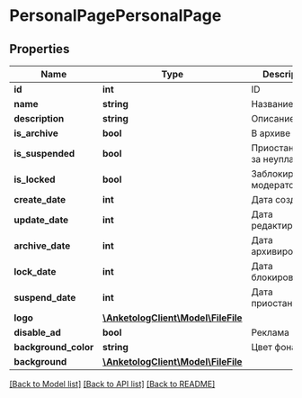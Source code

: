 # PersonalPagePersonalPage

## Properties
Name | Type | Description | Notes
------------ | ------------- | ------------- | -------------
**id** | **int** | ID | 
**name** | **string** | Название | 
**description** | **string** | Описание | 
**is_archive** | **bool** | В архиве | 
**is_suspended** | **bool** | Приостановлена за неуплату | 
**is_locked** | **bool** | Заблокирована модератором | 
**create_date** | **int** | Дата создания | 
**update_date** | **int** | Дата редактирования | [optional] 
**archive_date** | **int** | Дата архивирования | [optional] 
**lock_date** | **int** | Дата блокировки | [optional] 
**suspend_date** | **int** | Дата приостановки | [optional] 
**logo** | [**\AnketologClient\Model\FileFile**](FileFile.md) |  | [optional] 
**disable_ad** | **bool** | Реклама | 
**background_color** | **string** | Цвет фона | 
**background** | [**\AnketologClient\Model\FileFile**](FileFile.md) |  | [optional] 

[[Back to Model list]](../README.md#documentation-for-models) [[Back to API list]](../README.md#documentation-for-api-endpoints) [[Back to README]](../README.md)


